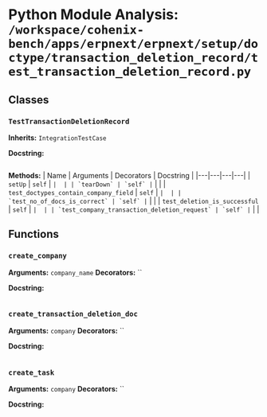 # Python Module Analysis: `/workspace/cohenix-bench/apps/erpnext/erpnext/setup/doctype/transaction_deletion_record/test_transaction_deletion_record.py`

## Classes

### `TestTransactionDeletionRecord`
**Inherits:** `IntegrationTestCase`


**Docstring:**
```

```

**Methods:**
| Name | Arguments | Decorators | Docstring |
|---|---|---|---|
| `setUp` | `self` | `` |  |
| `tearDown` | `self` | `` |  |
| `test_doctypes_contain_company_field` | `self` | `` |  |
| `test_no_of_docs_is_correct` | `self` | `` |  |
| `test_deletion_is_successful` | `self` | `` |  |
| `test_company_transaction_deletion_request` | `self` | `` |  |





## Functions

### `create_company`
**Arguments:** `company_name`
**Decorators:** ``

**Docstring:**
```

```
### `create_transaction_deletion_doc`
**Arguments:** `company`
**Decorators:** ``

**Docstring:**
```

```
### `create_task`
**Arguments:** `company`
**Decorators:** ``

**Docstring:**
```

```

